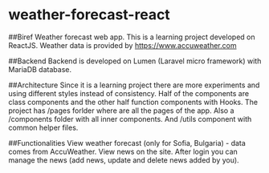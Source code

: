 # weather-forecast-react

##Biref
Weather forecast web app. This is a learning project developed on ReactJS. Weather data is provided by https://www.accuweather.com

##Backend
Backend is developed on Lumen (Laravel micro framework) with MariaDB database.

##Architecture
Since it is a learning project there are more experiments and using different styles instead of consistency. Half of the components are class components and the other half function components with Hooks.
The project has /pages forlder where are all the pages of the app. Also a /components folder with all inner components. And /utils component with common helper files.

##Functionalities
View weather forecast (only for Sofia, Bulgaria) - data comes from AccuWeather.
View news on the site. After login you can manage the news (add news, update and delete news added by you).
